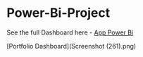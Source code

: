 # Power-Bi-Project

See the full Dashboard here - [App Power Bi](https://app.powerbi.com/view?r=eyJrIjoiZGUyNDQzNzktZGQ4Yy00MDAxLWI0YWEtZjdlZTljYTQ5OTBiIiwidCI6IjA0ZTc1NWFmLTM0NjEtNDYyOS04M2RmLTA5ZDZiYjBkMjdjYSJ9)

[Portfolio Dashboard](Screenshot (261).png)
